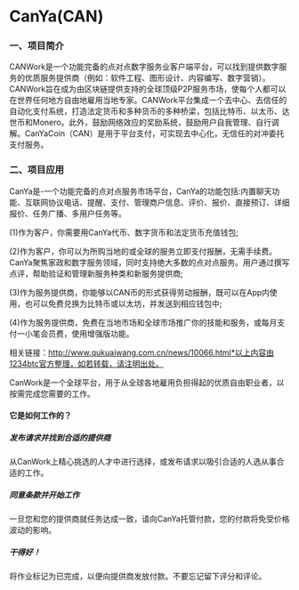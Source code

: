 # 

# CanYa(CAN)

### 一、项目简介

CANWork是一个功能完备的点对点数字服务业客户端平台，可以找到提供数字服务的优质服务提供商（例如：软件工程、图形设计、内容编写、数字营销）。CANWork旨在成为由区块链提供支持的全球顶级P2P服务市场，使每个人都可以在世界任何地方自由地雇用当地专家。CANWork平台集成一个去中心、去信任的自动化支付系统，打造法定货币和多种货币的多种桥梁，包括比特币、以太币、达世币和Monero。此外，鼓励网络效应的奖励系统，鼓励用户自我管理、自行调解。CanYaCoin（CAN）是用于平台支付，可实现去中心化，无信任的对冲委托支付服务。



### 二、项目应用

CanYa是-一个功能完备的点对点服务市场平台，CanYa的功能包括:内置聊天功能、互联网协议电话、提醒、支付、管理商户信息、评价、报价、直接预订、详细报价、任务广播、多用户任务等。

(1)作为客户，你需要用CanYa代币、数字货币和法定货币充值钱包;

(2)作为客户，你可以为所购当地的或全球的服务立即支付报酬，无需手续费。CanYa聚焦家政和数字服务领域，同时支持绝大多数的点对点服务。用户通过撰写点评，帮助验证和管理新服务种类和新服务提供商;

(3)作为服务提供商，你能够以CAN币的形式获得劳动报酬，既可以在App内使用，也可以免费兑换为比特币或以太坊，并发送到相应钱包中;

(4)作为服务提供商，免费在当地市场和全球市场推广你的技能和服务，或每月支付一小笔会员费，使用增强版功能。

相关链接：http://www.qukuaiwang.com.cn/news/10066.html*以上内容由1234btc官方整理，如若转载，请注明出处。

‎CanWork是一个全球平台，用于从全球各地雇用负担得起的优质自由职业者，以按需‎完成‎您需要的工作。‎

#### 它是如何工作的？

##### 发布请求并找到合适的提供商

从CanWork上精心挑选的人才中进行选择，或发布请求以吸引合适的人选从事合适的工作。

##### 同意条款并开始工作

一旦您和您的提供商就任务达成一致，请向CanYa托管付款，您的付款将免受价格波动的影响。

##### 干得好！

将作业标记为已完成，以便向提供商发放付款。不要忘记留下评分和评论。

